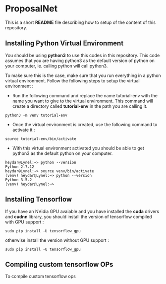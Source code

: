 # ProposalNet

This is a short **README** file describing how to setup of the content of this repository.

## Installing Python Virtual Environment

You should be using **python3** to use this codes in this repository. This code assumes that
you are having python3 as the default version of python on your computer, ie. calling python will call
python3.

To make sure this is the case, make sure that you run everything in a python virtual environment. Follow
the following steps to setup the virtual environment :

* Run the following command and replace the name tutorial-env with the name you want to give to the virtual
environment. This command will create a directory called **tutorial-env** in the path you are calling it.

```{r, engine='bash', count_lines}
python3 -m venv tutorial-env
```

* Once the virtual environment is created, use the following command to activate it :

```{r, engine='bash', count_lines}
source tutorial-env/bin/activate
```

* With this virtual environment activated you should be able to get python3 as the default python on your computer.

```{r, engine='bash', count_lines}
heydar@Lynel:~> python --version
Python 2.7.12
heydar@Lynel:~> source venv/bin/activate
(venv) heydar@Lynel:~> python --version
Python 3.5.2
(venv) heydar@Lynel:~>
```


## Installing Tensorflow

If you have an NVidia GPU avaiable and you have installed the **cuda** drivers and **cudnn** library, you should install the version of tensorflow compiled with GPU support :

```{r, engine='bash', count_lines}
sudo pip install -U tensorflow_gpu
```

otherwise install the version without GPU support :

```{r, engine='bash', count_lines}
sudo pip install -U tensorflow_gpu
```


## Compiling custom tensorflow OPs

To compile custom tensorflow ops 